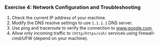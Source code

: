 ### Exercise 4: Network Configuration and Troubleshooting

1. Check the current IP address of your machine.
2. Modify the DNS resolve settings to use ```1.1.1.1``` DNS server.
3. Use ping and traceroute to verify the connection to www.google.com.
4. Allow only incoming traffic to ```(http/https/ssh)``` services using firewall-cmd/UFW (depend on your machine).
